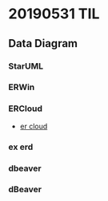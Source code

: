 # 20190531 TIL

## Data Diagram

### StarUML

### ERWin

### ERCloud

- [er cloud](www.ercloud.com)

### ex erd

### dbeaver

### dBeaver